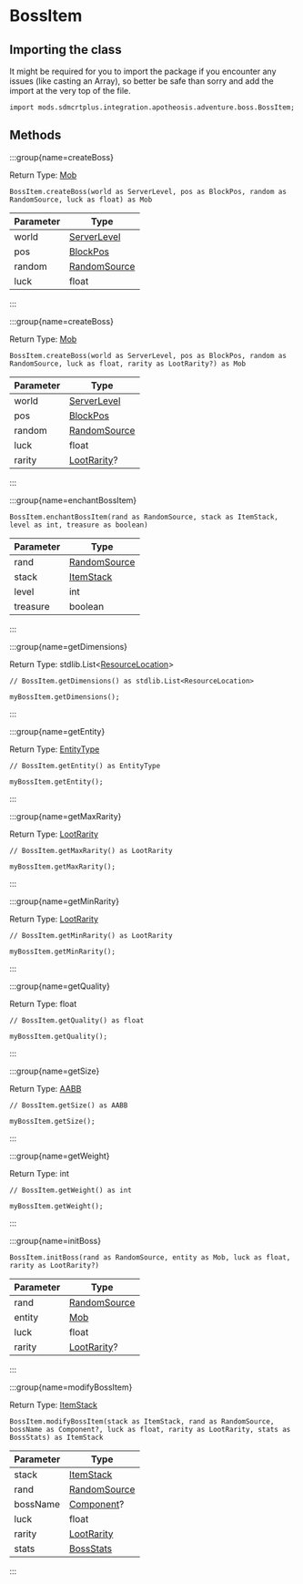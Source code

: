 # BossItem

## Importing the class

It might be required for you to import the package if you encounter any issues (like casting an Array), so better be safe than sorry and add the import at the very top of the file.
```zenscript
import mods.sdmcrtplus.integration.apotheosis.adventure.boss.BossItem;
```


## Methods

:::group{name=createBoss}

Return Type: [Mob](/mods/sdmcrtplus/entity/Mob)

```zenscript
BossItem.createBoss(world as ServerLevel, pos as BlockPos, random as RandomSource, luck as float) as Mob
```

| Parameter |                        Type                         |
|-----------|-----------------------------------------------------|
| world     | [ServerLevel](/vanilla/api/world/ServerLevel)       |
| pos       | [BlockPos](/vanilla/api/util/math/BlockPos)         |
| random    | [RandomSource](/vanilla/api/util/math/RandomSource) |
| luck      | float                                               |


:::

:::group{name=createBoss}

Return Type: [Mob](/mods/sdmcrtplus/entity/Mob)

```zenscript
BossItem.createBoss(world as ServerLevel, pos as BlockPos, random as RandomSource, luck as float, rarity as LootRarity?) as Mob
```

| Parameter |                                       Type                                       |
|-----------|----------------------------------------------------------------------------------|
| world     | [ServerLevel](/vanilla/api/world/ServerLevel)                                    |
| pos       | [BlockPos](/vanilla/api/util/math/BlockPos)                                      |
| random    | [RandomSource](/vanilla/api/util/math/RandomSource)                              |
| luck      | float                                                                            |
| rarity    | [LootRarity](/mods/sdmcrtplus/integration/apotheosis/adventure/loot/LootRarity)? |


:::

:::group{name=enchantBossItem}

```zenscript
BossItem.enchantBossItem(rand as RandomSource, stack as ItemStack, level as int, treasure as boolean)
```

| Parameter |                        Type                         |
|-----------|-----------------------------------------------------|
| rand      | [RandomSource](/vanilla/api/util/math/RandomSource) |
| stack     | [ItemStack](/vanilla/api/item/ItemStack)            |
| level     | int                                                 |
| treasure  | boolean                                             |


:::

:::group{name=getDimensions}

Return Type: stdlib.List&lt;[ResourceLocation](/vanilla/api/resource/ResourceLocation)&gt;

```zenscript
// BossItem.getDimensions() as stdlib.List<ResourceLocation>

myBossItem.getDimensions();
```

:::

:::group{name=getEntity}

Return Type: [EntityType](/vanilla/api/entity/EntityType)

```zenscript
// BossItem.getEntity() as EntityType

myBossItem.getEntity();
```

:::

:::group{name=getMaxRarity}

Return Type: [LootRarity](/mods/sdmcrtplus/integration/apotheosis/adventure/loot/LootRarity)

```zenscript
// BossItem.getMaxRarity() as LootRarity

myBossItem.getMaxRarity();
```

:::

:::group{name=getMinRarity}

Return Type: [LootRarity](/mods/sdmcrtplus/integration/apotheosis/adventure/loot/LootRarity)

```zenscript
// BossItem.getMinRarity() as LootRarity

myBossItem.getMinRarity();
```

:::

:::group{name=getQuality}

Return Type: float

```zenscript
// BossItem.getQuality() as float

myBossItem.getQuality();
```

:::

:::group{name=getSize}

Return Type: [AABB](/vanilla/api/util/math/AABB)

```zenscript
// BossItem.getSize() as AABB

myBossItem.getSize();
```

:::

:::group{name=getWeight}

Return Type: int

```zenscript
// BossItem.getWeight() as int

myBossItem.getWeight();
```

:::

:::group{name=initBoss}

```zenscript
BossItem.initBoss(rand as RandomSource, entity as Mob, luck as float, rarity as LootRarity?)
```

| Parameter |                                       Type                                       |
|-----------|----------------------------------------------------------------------------------|
| rand      | [RandomSource](/vanilla/api/util/math/RandomSource)                              |
| entity    | [Mob](/mods/sdmcrtplus/entity/Mob)                                               |
| luck      | float                                                                            |
| rarity    | [LootRarity](/mods/sdmcrtplus/integration/apotheosis/adventure/loot/LootRarity)? |


:::

:::group{name=modifyBossItem}

Return Type: [ItemStack](/vanilla/api/item/ItemStack)

```zenscript
BossItem.modifyBossItem(stack as ItemStack, rand as RandomSource, bossName as Component?, luck as float, rarity as LootRarity, stats as BossStats) as ItemStack
```

| Parameter |                                      Type                                       |
|-----------|---------------------------------------------------------------------------------|
| stack     | [ItemStack](/vanilla/api/item/ItemStack)                                        |
| rand      | [RandomSource](/vanilla/api/util/math/RandomSource)                             |
| bossName  | [Component](/vanilla/api/text/Component)?                                       |
| luck      | float                                                                           |
| rarity    | [LootRarity](/mods/sdmcrtplus/integration/apotheosis/adventure/loot/LootRarity) |
| stats     | [BossStats](/mods/sdmcrtplus/integration/apotheosis/adventure/boss/BossStats)   |


:::


